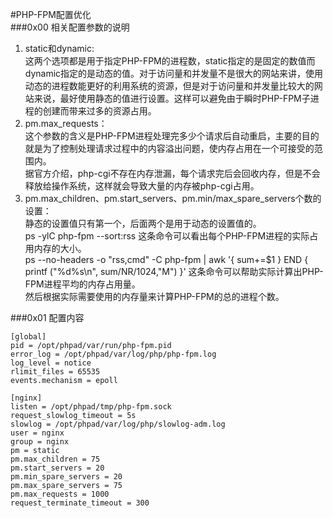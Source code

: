 #PHP-FPM配置优化   
###0x00 相关配置参数的说明  
1. static和dynamic:    
   这两个选项都是用于指定PHP-FPM的进程数，static指定的是固定的数值而dynamic指定的是动态的值。对于访问量和并发量不是很大的网站来讲，使用动态的进程数能更好的利用系统的资源，但是对于访问量和并发量比较大的网站来说，最好使用静态的值进行设置。这样可以避免由于瞬时PHP-FPM子进程的创建而带来过多的资源占用。
2. pm.max_requests：    
   这个参数的含义是PHP-FPM进程处理完多少个请求后自动重启，主要的目的就是为了控制处理请求过程中的内容溢出问题，使内存占用在一个可接受的范围内。  
   据官方介绍，php-cgi不存在内存泄漏，每个请求完后会回收内存，但是不会释放给操作系统，这样就会导致大量的内存被php-cgi占用。
3. pm.max_children、pm.start_servers、pm.min/max_spare_servers个数的设置：    
   静态的设置值只有第一个，后面两个是用于动态的设置值的。  
   ps -ylC php-fpm --sort:rss 这条命令可以看出每个PHP-FPM进程的实际占用内存的大小。    
   ps --no-headers -o "rss,cmd" -C php-fpm | awk '{ sum+=$1 } END { printf ("%d%s\n", sum/NR/1024,"M") }' 这条命令可以帮助实际计算出PHP-FPM进程平均的内存占用量。  
   然后根据实际需要使用的内存量来计算PHP-FPM的总的进程个数。

###0x01 配置内容  
```
[global]
pid = /opt/phpad/var/run/php-fpm.pid
error_log = /opt/phpad/var/log/php/php-fpm.log
log_level = notice
rlimit_files = 65535
events.mechanism = epoll

[nginx]
listen = /opt/phpad/tmp/php-fpm.sock
request_slowlog_timeout = 5s
slowlog = /opt/phpad/var/log/php/slowlog-adm.log
user = nginx
group = nginx
pm = static
pm.max_children = 75
pm.start_servers = 20
pm.min_spare_servers = 20
pm.max_spare_servers = 75
pm.max_requests = 1000
request_terminate_timeout = 300
```
